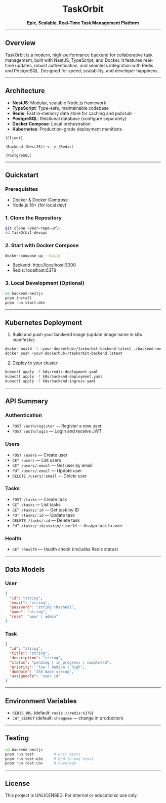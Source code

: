 
<h1 align="center">TaskOrbit</h1>

<p align="center">
  <b>Epic, Scalable, Real-Time Task Management Platform</b><br/>
</p>

---

## Overview

TaskOrbit is a modern, high-performance backend for collaborative task management, built with NestJS, TypeScript, and Docker. It features real-time updates, robust authentication, and seamless integration with Redis and PostgreSQL. Designed for speed, scalability, and developer happiness.

---

## Architecture

- **NestJS**: Modular, scalable Node.js framework
- **TypeScript**: Type-safe, maintainable codebase
- **Redis**: Fast in-memory data store for caching and pub/sub
- **PostgreSQL**: Relational database (configure separately)
- **Docker Compose**: Local orchestration
- **Kubernetes**: Production-grade deployment manifests

```
[Client]
   |
[Backend (NestJS)] <--> [Redis]
   |
[PostgreSQL]
```

---

## Quickstart

### Prerequisites
- Docker & Docker Compose
- Node.js 18+ (for local dev)

### 1. Clone the Repository
```bash
git clone <your-repo-url>
cd TaskOrbit-devops
```

### 2. Start with Docker Compose
```bash
docker-compose up --build
```
- Backend: http://localhost:3000
- Redis: localhost:6379

### 3. Local Development (Optional)
```bash
cd backend-nestjs
pnpm install
pnpm run start:dev
```

---

## Kubernetes Deployment

1. Build and push your backend image (update image name in k8s manifests):
```bash
docker build -t <your-dockerhub>/taskorbit-backend:latest ./backend-nestjs
docker push <your-dockerhub>/taskorbit-backend:latest
```
2. Deploy to your cluster:
```bash
kubectl apply -f k8s/redis-deployment.yaml
kubectl apply -f k8s/backend-deployment.yaml
kubectl apply -f k8s/backend-ingress.yaml
```

---

## API Summary

### Authentication
- `POST /auth/register` — Register a new user
- `POST /auth/login` — Login and receive JWT

### Users
- `POST /users` — Create user
- `GET /users` — List users
- `GET /users/:email` — Get user by email
- `PUT /users/:email` — Update user
- `DELETE /users/:email` — Delete user

### Tasks
- `POST /tasks` — Create task
- `GET /tasks` — List tasks
- `GET /tasks/:id` — Get task by ID
- `PUT /tasks/:id` — Update task
- `DELETE /tasks/:id` — Delete task
- `PUT /tasks/:id/assign/:userId` — Assign task to user

### Health
- `GET /health` — Health check (includes Redis status)

---

## Data Models

### User
```json
{
  "id": "string",
  "email": "string",
  "password": "string (hashed)",
  "name": "string",
  "role": "user | admin"
}
```

### Task
```json
{
  "id": "string",
  "title": "string",
  "description": "string",
  "status": "pending | in_progress | completed",
  "priority": "low | medium | high",
  "dueDate": "ISO date string",
  "assignedTo": "user id"
}
```

---

## Environment Variables

- `REDIS_URL` (default: `redis://redis:6379`)
- `JWT_SECRET` (default: `changeme` — change in production)

---

## Testing

```bash
cd backend-nestjs
pnpm run test         # Unit tests
pnpm run test:e2e     # End-to-end tests
pnpm run test:cov     # Coverage
```
---

## License

This project is UNLICENSED. For internal or educational use only.
